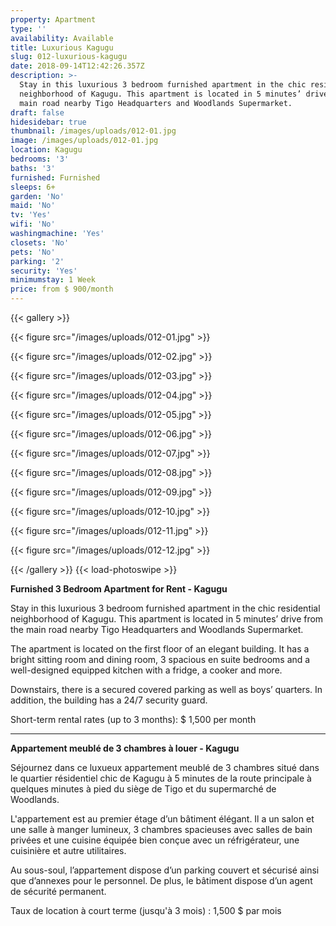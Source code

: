 ```yaml
---
property: Apartment
type: ''
availability: Available
title: Luxurious Kagugu
slug: 012-luxurious-kagugu
date: 2018-09-14T12:42:26.357Z
description: >-
  Stay in this luxurious 3 bedroom furnished apartment in the chic residential
  neighborhood of Kagugu. This apartment is located in 5 minutes’ drive from the
  main road nearby Tigo Headquarters and Woodlands Supermarket.
draft: false
hidesidebar: true
thumbnail: /images/uploads/012-01.jpg
image: /images/uploads/012-01.jpg
location: Kagugu
bedrooms: '3'
baths: '3'
furnished: Furnished
sleeps: 6+
garden: 'No'
maid: 'No'
tv: 'Yes'
wifi: 'No'
washingmachine: 'Yes'
closets: 'No'
pets: 'No'
parking: '2'
security: 'Yes'
minimumstay: 1 Week
price: from $ 900/month
---
```

{{< gallery >}} 

{{< figure src="/images/uploads/012-01.jpg" >}} 

{{< figure src="/images/uploads/012-02.jpg" >}}

 {{< figure src="/images/uploads/012-03.jpg" >}} 

{{< figure src="/images/uploads/012-04.jpg" >}}

{{< figure src="/images/uploads/012-05.jpg" >}}

 {{< figure src="/images/uploads/012-06.jpg" >}}

 {{< figure src="/images/uploads/012-07.jpg" >}}

 {{< figure src="/images/uploads/012-08.jpg" >}}

{{< figure src="/images/uploads/012-09.jpg" >}} 

{{< figure src="/images/uploads/012-10.jpg" >}}

 {{< figure src="/images/uploads/012-11.jpg" >}} 

{{< figure src="/images/uploads/012-12.jpg" >}}

 {{< /gallery >}} {{< load-photoswipe >}}

**Furnished 3 Bedroom Apartment for Rent - Kagugu**

Stay in this luxurious 3 bedroom furnished apartment in the chic residential neighborhood of Kagugu. This apartment is located in 5 minutes’ drive from the main road nearby Tigo Headquarters and Woodlands Supermarket.

The apartment is located on the first floor of an elegant building. It has a bright sitting room and dining room, 3 spacious en suite bedrooms and a well-designed equipped kitchen with a fridge, a cooker and more. 

Downstairs, there is a secured covered parking as well as boys’ quarters. In addition, the building has a 24/7 security guard. 

Short-term rental rates (up to 3 months): $ 1,500 per month

- - -

**Appartement meublé de 3 chambres à louer - Kagugu**

Séjournez dans ce luxueux appartement meublé de 3 chambres situé dans le quartier résidentiel chic de Kagugu à 5 minutes de la route principale à quelques minutes à pied du siège de Tigo et du supermarché de Woodlands.

L'appartement est au premier étage d’un bâtiment élégant. Il a un salon et une salle à manger lumineux, 3 chambres spacieuses avec salles de bain privées et une cuisine équipée bien conçue avec un réfrigérateur, une cuisinière et autre utilitaires. 

Au sous-soul, l’appartement dispose d’un parking couvert et sécurisé ainsi que d’annexes pour le personnel. De plus, le bâtiment dispose d’un agent de sécurité permanent. 

Taux de location à court terme (jusqu'à 3 mois) : 1,500 $ par mois
